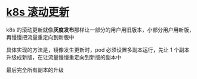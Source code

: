 # [k8s 滚动更新](/2022/07/k8s_rolling_update.md)

k8s 的滚动更新就像**灰度发布**那样让一部分的用户用旧版本，小部分用户用新版，再慢慢把流量重定向到新版中

具体实现的方法是，镜像发生更新时，pod 必须设置多副本运行，先让 1 个副本升级成新版，在让流量慢慢重定向到新版的副本中

最后完全所有副本的升级

